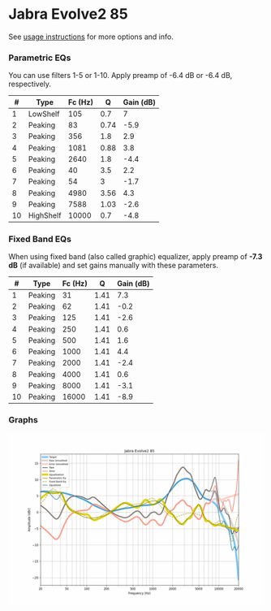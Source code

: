 # Jabra Evolve2 85
See [usage instructions](https://github.com/jaakkopasanen/AutoEq#usage) for more options and info.

### Parametric EQs
You can use filters 1-5 or 1-10. Apply preamp of -6.4 dB or -6.4 dB, respectively.

|   # | Type      |   Fc (Hz) |    Q |   Gain (dB) |
|-----|-----------|-----------|------|-------------|
|   1 | LowShelf  |       105 | 0.7  |         7   |
|   2 | Peaking   |        83 | 0.74 |        -5.9 |
|   3 | Peaking   |       356 | 1.8  |         2.9 |
|   4 | Peaking   |      1081 | 0.88 |         3.8 |
|   5 | Peaking   |      2640 | 1.8  |        -4.4 |
|   6 | Peaking   |        40 | 3.5  |         2.2 |
|   7 | Peaking   |        54 | 3    |        -1.7 |
|   8 | Peaking   |      4980 | 3.56 |         4.3 |
|   9 | Peaking   |      7588 | 1.03 |        -2.6 |
|  10 | HighShelf |     10000 | 0.7  |        -4.8 |

### Fixed Band EQs
When using fixed band (also called graphic) equalizer, apply preamp of **-7.3 dB** (if available) and set gains manually with these parameters.

|   # | Type    |   Fc (Hz) |    Q |   Gain (dB) |
|-----|---------|-----------|------|-------------|
|   1 | Peaking |        31 | 1.41 |         7.3 |
|   2 | Peaking |        62 | 1.41 |        -0.2 |
|   3 | Peaking |       125 | 1.41 |        -2.6 |
|   4 | Peaking |       250 | 1.41 |         0.6 |
|   5 | Peaking |       500 | 1.41 |         1.6 |
|   6 | Peaking |      1000 | 1.41 |         4.4 |
|   7 | Peaking |      2000 | 1.41 |        -2.4 |
|   8 | Peaking |      4000 | 1.41 |         0.6 |
|   9 | Peaking |      8000 | 1.41 |        -3.1 |
|  10 | Peaking |     16000 | 1.41 |        -8.9 |

### Graphs
![](./Jabra%20Evolve2%2085.png)
